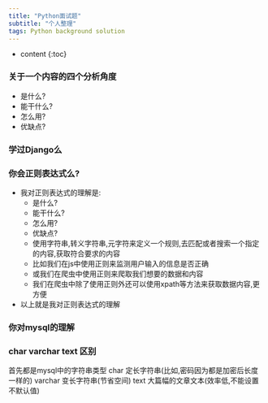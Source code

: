 ```yaml
---
title: "Python面试题"
subtitle: "个人整理"
tags: Python background solution
---
```






* content
{:toc}




### 关于一个内容的四个分析角度
- 是什么?
- 能干什么?
- 怎么用?
- 优缺点?

### 学过Django么

### 你会正则表达式么?

- 我对正则表达式的理解是:
    - 是什么?
    - 能干什么?
    - 怎么用?
    - 优缺点?
    - 使用字符串,转义字符串,元字符来定义一个规则,去匹配或者搜索一个指定的内容,获取符合要求的内容
    - 比如我们在js中使用正则来监测用户输入的信息是否正确
    - 或我们在爬虫中使用正则来爬取我们想要的数据和内容
    - 我们在爬虫中除了使用正则外还可以使用xpath等方法来获取数据内容,更方便
- 以上就是我对正则表达式的理解
    
### 你对mysql的理解    


### char varchar text 区别
首先都是mysql中的字符串类型
char 定长字符串(比如,密码因为都是加密后长度一样的)
varchar 变长字符串(节省空间)
text 大篇幅的文章文本(效率低,不能设置不默认值)